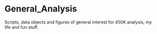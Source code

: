 # General_Analysis
Scripts, data objects and figures of general interest for 450K analysis, my life and fun stuff.



